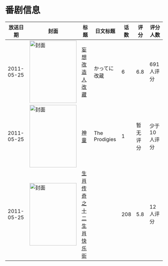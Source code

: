 # 番剧信息

|放送日期|封面|标题|日文标题|话数|评分|评分人数|
|---|---|---|---|---|---|---|
|2011-05-25|<img src="https://lain.bgm.tv/pic/cover/c/4f/3f/10940_91k0l.jpg" alt="封面" style="width:150px;height:200px;object-fit:cover;">|[妄想改造人改藏](https://bangumi.tv/subject/10940)|かってに改蔵|6|6.8|691人评分|
|2011-05-25|<img src="https://lain.bgm.tv/pic/cover/c/19/4f/213763_AYCXX.jpg" alt="封面" style="width:150px;height:200px;object-fit:cover;">|[神童](https://bangumi.tv/subject/213763)|The Prodigies|1|暂无评分|少于10人评分|
|2011-05-25|<img src="https://lain.bgm.tv/pic/cover/c/60/58/438224_4o3Yp.jpg" alt="封面" style="width:150px;height:200px;object-fit:cover;">|[生肖传奇之十二生肖快乐街](https://bangumi.tv/subject/438224)||208|5.8|12人评分|
